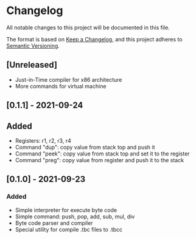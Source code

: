 # Changelog
All notable changes to this project will be documented in this file.

The format is based on [Keep a Changelog](https://keepachangelog.com/en/1.0.0/),
and this project adheres to [Semantic Versioning](https://semver.org/spec/v2.0.0.html).

## [Unreleased]
- Just-in-Time compiler for x86 architecture
- More commands for virtual machine

## [0.1.1] - 2021-09-24
## Added
- Registers: r1, r2, r3, r4
- Command "dup": copy value from stack top and push it
- Command "peek": copy value from stack top and set it to the register
- Command "preg": copy value from register and push it to the stack

## [0.1.0] - 2021-09-23
### Added 
- Simple interpreter for execute byte code
- Simple command: push, pop, add, sub, mul, div
- Byte code parser and compiler
- Special utility for compile .tbc files to .tbcc 